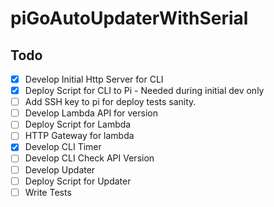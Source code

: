 # piGoAutoUpdaterWithSerial

## Todo

- [x] Develop Initial Http Server for CLI
- [x] Deploy Script for CLI to Pi - Needed during initial dev only
- [ ] Add SSH key to pi for deploy tests sanity.
- [ ] Develop Lambda API for version
- [ ] Deploy Script for Lambda
- [ ] HTTP Gateway for lambda
- [x] Develop CLI Timer
- [ ] Develop CLI Check API Version
- [ ] Develop Updater
- [ ] Deploy Script for Updater
- [ ] Write Tests
